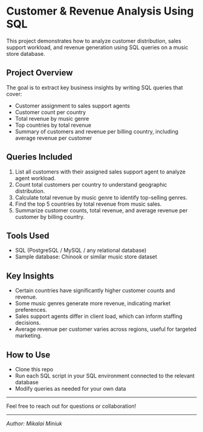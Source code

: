 # Customer & Revenue Analysis Using SQL

This project demonstrates how to analyze customer distribution, sales support workload, and revenue generation using SQL queries on a music store database.

## Project Overview

The goal is to extract key business insights by writing SQL queries that cover:
- Customer assignment to sales support agents
- Customer count per country
- Total revenue by music genre
- Top countries by total revenue
- Summary of customers and revenue per billing country, including average revenue per customer

## Queries Included

1. List all customers with their assigned sales support agent to analyze agent workload.
2. Count total customers per country to understand geographic distribution.
3. Calculate total revenue by music genre to identify top-selling genres.
4. Find the top 5 countries by total revenue from music sales.
5. Summarize customer counts, total revenue, and average revenue per customer by billing country.

## Tools Used

- SQL (PostgreSQL / MySQL / any relational database)
- Sample database: Chinook or similar music store dataset

## Key Insights

- Certain countries have significantly higher customer counts and revenue.
- Some music genres generate more revenue, indicating market preferences.
- Sales support agents differ in client load, which can inform staffing decisions.
- Average revenue per customer varies across regions, useful for targeted marketing.

## How to Use

- Clone this repo
- Run each SQL script in your SQL environment connected to the relevant database
- Modify queries as needed for your own data

---

Feel free to reach out for questions or collaboration!

---

*Author: Mikalai Miniuk*
